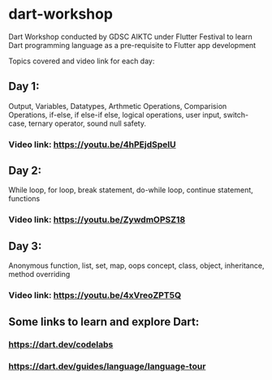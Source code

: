 # dart-workshop
Dart Workshop conducted by GDSC AIKTC under Flutter Festival to learn Dart programming language as a pre-requisite to Flutter app development

Topics covered and video link for each day:

## Day 1: 

Output, Variables, Datatypes, Arthmetic Operations, Comparision Operations, if-else, if else-if else, logical operations, user input, switch-case, ternary operator, sound null safety.

### Video link: https://youtu.be/4hPEjdSpeIU 


## Day 2: 

While loop, for loop, break statement, do-while loop, continue statement, functions

### Video link: https://youtu.be/ZywdmOPSZ18

## Day 3: 

Anonymous function, list, set, map, oops concept, class, object, inheritance, method overriding

### Video link: https://youtu.be/4xVreoZPT5Q



##  Some links to learn and explore Dart:

### https://dart.dev/codelabs

### https://dart.dev/guides/language/language-tour
